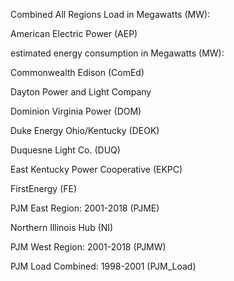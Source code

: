 
Combined All Regions Load in Megawatts (MW):

American Electric Power (AEP)

estimated energy consumption in Megawatts (MW):

Commonwealth Edison (ComEd)

Dayton Power and Light Company

Dominion Virginia Power (DOM)

Duke Energy Ohio/Kentucky (DEOK)

Duquesne Light Co. (DUQ)

East Kentucky Power Cooperative (EKPC)

FirstEnergy (FE)

PJM East Region: 2001-2018 (PJME)

Northern Illinois Hub (NI)

PJM West Region: 2001-2018 (PJMW)

PJM Load Combined: 1998-2001 (PJM_Load)

